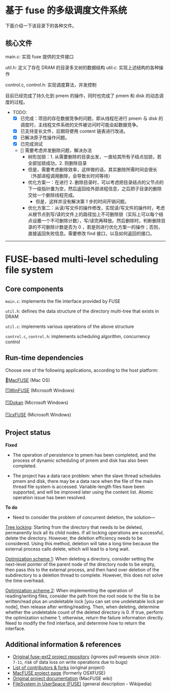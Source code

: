 # 基于 fuse 的多级调度文件系统

下面介绍一下该目录下的各种文件。

## 核心文件

main.c: 实现 fuse 提供的文件接口

util.h: 定义了存在 DRAM 的目录多叉树的数据结构
util.c: 实现上述结构的各种操作 

control.c, control.h: 实现调度算法，并发控制

目前已经完成了持久化到 pmem 的操作，同时也完成了 pmem 和 disk 的动态调度的过程。

- TODO: 
    - [x] 已完成：项目的存在数据竞争的问题，即从线程在进行 pmem 与 disk 的调度时，主线程文件系统的文件被访问时可能会起数据竞争。
    - [x] 已支持变长文件，后期将使用 content 链表进行改进。
    - [x] 已解决原子性操作问题。
    - [x] 已完成测试
    - [] 需要考虑并发删除问题，解决办法
        - 树形加锁：1. 从需要删除的目录出发，一直给其所有子结点加锁，若全部加锁成功，2. 则删除目录
        - 但是，需要考虑删除效率，这样做的话，其实删除所需时间会很长（外部进程调用删除，会导致长时间等待）
        - 优化方案一：在进行 2. 删除目录时，可以考虑把目录结点的父节点的下一级指针置为空，然后返回给外部进程信息，之后把子目录的删除交给一个删除线程完成。
            - 但是，这样并没有解决第 1 步的时间开销问题。
        - 优化方案二：从读/写文件的操作修改，实现读/写文件的操作时，考虑从根节点到写/读的文件上的路径加上不可删除锁（实际上可以每个结点设置一个不可删除计数），写/读完再释放。然后删除时，判断删除目录的不可删除计数是否为 0 ，若是则进行优化方案一的操作；否则，直接返回失败信息。需要修改 find 接口，以及如何返回的接口。
_____
# FUSE-based multi-level scheduling file system

 ## Core components

 ```main.c```: implements the file interface provided by FUSE

 ```util.h```: defines the data structure of the directory multi-tree that exists in DRAM

 ```util.c```: implements various operations of the above structure

 ```control.c```, ```control.h```: implements scheduling algorithm, concurrency control

 ## Run-time dependencies
 Choose one of the following applications, according to the host platform:

 🍎[MacFUSE](https://osxfuse.github.io) (Mac OS)

 🪟[WinFUSE](https://github.com/billziss-gh/winfuse) (Microsoft Windows)

 🪟[Dokan](https://dokan-dev.github.io) (Microsoft Windows)

 🪟[cxFUSE](https://github.com/crossmeta/cxfuse) (Microsoft Windows)

 ## Project status

 **Fixed**

 * The operation of persistence to pmem has been completed, and the process of dynamic scheduling of pmem and disk has also been completed.

 * The project has a data race problem: when the slave thread schedules pmem and disk, there may be a data race when the file of the main thread file system is accessed.  Variable-length files have been supported, and will be improved later using the content list.  Atomic operation issue has been resolved.

 **To do**

 * Need to consider the problem of concurrent deletion, the solution—

 [Tree locking](#project-status): Starting from the directory that needs to be deleted, permanently lock all its child nodes.  If all locking operations are successful, delete the directory.  However, the deletion efficiency needs to be considered.  Using this method, deletion will take a long time because the external process calls delete, which will lead to a long wait.

 [Optimization scheme 1](#project-status): When deleting a directory, consider setting the next-level pointer of the parent node of the directory node to be empty, then pass this to the external process, and then hand over deletion of the subdirectory to a deletion thread to complete.  However, this does not solve the time overhead.

 [Optimization scheme 2](#project-status): When implementing the operation of reading/writing files, consider the path from the root node to the file to be written/read plus an undeletable lock [you can set one undeletable lock per node], then release after writing/reading. Then, when deleting, determine whether the undeletable count of the deleted directory is 0. If true, perform the optimization scheme 1; otherwise, return the failure information directly.  Need to modify the find interface, and determine how to return the interface.

 ## Additional information & references

 * [Original fuse-ext2 project repository](https://github.com/alperakcan/fuse-ext2) (ignores pull requests since ```2020-7-11```,
 risk of data loss on write operations due to bugs)
 * [List of contributors & forks](https://github.com/alperakcan/fuse-ext2/network/members) (original project)
 * [MacFUSE project page](https://osxfuse.github.io) (formerly OSXFUSE)
 * [Original project documentation](https://github.com/osxfuse/osxfuse/wiki/Ext) (MacFUSE wiki)
 * [FileSystem in UserSpace (FUSE)](https://en.wikipedia.org/wiki/Filesystem_in_Userspace) (general description - Wikipedia)
